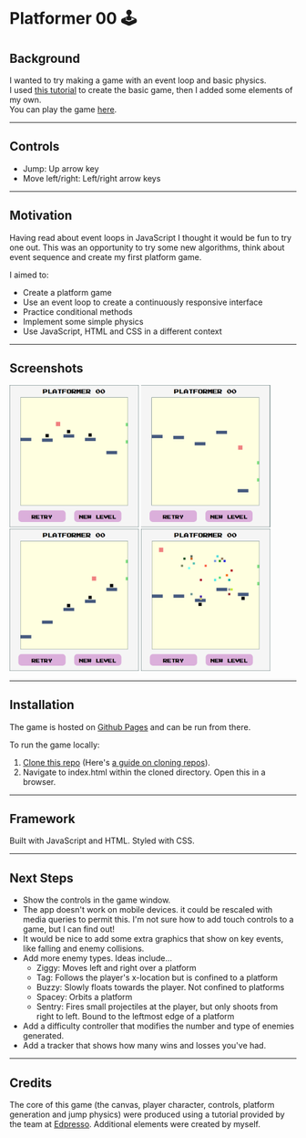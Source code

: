 # Platformer 00 🕹

## Background

I wanted to try making a game with an event loop and basic physics.  
I used [this tutorial](https://www.educative.io/edpresso/how-to-make-a-simple-platformer-using-javascript) to create the basic game, then I added some elements of my own.  
You can play the game [here](https://devarrowsmith.github.io/platformer-00/).

---

## Controls
- Jump: Up arrow key
- Move left/right: Left/right arrow keys

---

## Motivation

Having read about event loops in JavaScript I thought it would be fun to try one out. This was an opportunity to try some new algorithms, think about event sequence and create my first platform game. 

I aimed to:
- Create a platform game
- Use an event loop to create a continuously responsive interface
- Practice conditional methods
- Implement some simple physics
- Use JavaScript, HTML and CSS in a different context

---

## Screenshots

<img src="readme_assets/screen1.png" width="45%"
alt="Screenshot 1 of the platform game. The player, an orange square, jumps between blue platforms dotted with obstacles. To the right of the screen is a goal area marked by two green dots. Retry and New Level buttons are positioned at the bottom of the screen."/>
<img src="readme_assets/screen2.png" width="45%"
alt="Screenshot 2 of the platform game. The player, an orange square, jumps from a high platform and is falling to a platform near the bottom of the screen."/>
<img src="readme_assets/screen3.png" width="45%"
alt="Screenshot 3 of the platform game. The player, an orange square, jumps up a staircase of platforms."/>
<img src="readme_assets/screen4.png" width="45%"
alt="Screenshot 4 of the platform game. A colorful particle explosion occurs in the middle of the game screen. This is a still of the win animation."/>


---

## Installation

The game is hosted on [Github Pages](https://devarrowsmith.github.io/platformer-00/) and can be run from there.


To run the game locally:
1. [Clone this repo](https://github.com/DevArrowsmith/platformer-00) (Here's [a guide on cloning repos](https://docs.github.com/en/enterprise/2.13/user/articles/cloning-a-repository)).
2. Navigate to index.html within the cloned directory. Open this in a browser.

---


## Framework

Built with JavaScript and HTML.
Styled with CSS.

---

## Next Steps
- Show the controls in the game window.
- The app doesn't work on mobile devices. it could be rescaled with media queries to permit this. I'm not sure how to add touch controls to a game, but I can find out!
- It would be nice to add some extra graphics that show on key events, like falling and enemy collisions.
- Add more enemy types. Ideas include...
  - Ziggy: Moves left and right over a platform
  - Tag: Follows the player's x-location but is confined to a platform
  - Buzzy: Slowly floats towards the player. Not confined to platforms
  - Spacey: Orbits a platform
  - Sentry: Fires small projectiles at the player, but only shoots from right to left. Bound to the leftmost edge of a platform
- Add a difficulty controller that modifies the number and type of enemies generated.
- Add a tracker that shows how many wins and losses you've had.

---

## Credits

The core of this game (the canvas, player character, controls, platform generation and jump physics) were produced using a tutorial provided by the team at [Edpresso](https://www.educative.io/edpresso/how-to-make-a-simple-platformer-using-javascript). Additional elements were created by myself.